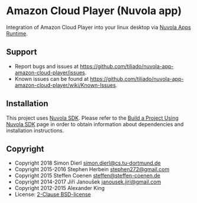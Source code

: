 Amazon Cloud Player (Nuvola app)
================================

Integration of Amazon Cloud Player into your linux desktop via
[Nuvola Apps Runtime](https://github.com/tiliado/nuvolaruntime).
 
Support
-------

* Report bugs and issues at <https://github.com/tiliado/nuvola-app-amazon-cloud-player/issues>.
* Known issues can be found at <https://github.com/tiliado/nuvola-app-amazon-cloud-player/wiki/Known-Issues>.

Installation
------------

This project uses [Nuvola SDK](https://github.com/tiliado/nuvolasdk#create-new-project). Please refer to
the [Build a Project Using Nuvola SDK](https://github.com/tiliado/nuvolasdk#build-a-project-using-nuvola-sdk)
page in order to obtain information about dependencies and installation instructions.

Copyright
---------

  - Copyright 2018 Simon Dierl <simon.dierl@cs.tu-dortmund.de>
  - Copyright 2015-2016 Stephen Herbein <stephen272@gmail.com>
  - Copyright 2015 Steffen Coenen <steffen@steffen-coenen.de>
  - Copyright 2014-2017 Jiří Janoušek <janousek.jiri@gmail.com>
  - Copyright 2012-2015 Alexander King
  - License: [2-Clause BSD-license](./LICENSE)
